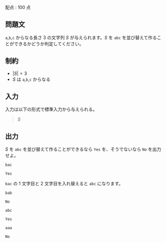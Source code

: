 配点 : $100$ 点

## 問題文

`a`,`b`,`c` からなる長さ $3$ の文字列 $S$ が与えられます。$S$ を `abc` を並び替えて作ることができるかどうか判定してください。

## 制約

- $|S|=3$
- $S$ は `a`,`b`,`c` からなる

## 入力

入力は以下の形式で標準入力から与えられる。

> $S$

## 出力

$S$ を `abc` を並び替えて作ることができるなら `Yes` を、そうでないなら `No` を出力せよ。

```input1
bac
```

```output1
Yes
```

`bac` の $1$ 文字目と $2$ 文字目を入れ替えると `abc` になります。

```input2
bab
```

```output2
No
```

```input3
abc
```

```output3
Yes
```

```input4
aaa
```

```output4
No
```
